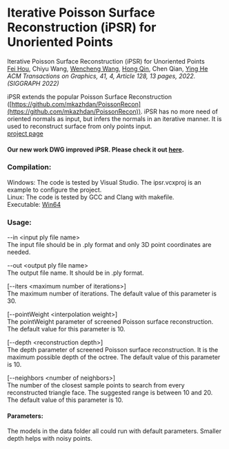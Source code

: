 # Iterative Poisson Surface Reconstruction (iPSR) for Unoriented Points

Iterative Poisson Surface Reconstruction (iPSR) for Unoriented Points  
[Fei Hou](https://lcs.ios.ac.cn/~houf/),    Chiyu Wang,    [Wencheng Wang](https://lcs.ios.ac.cn/~whn/),    [Hong Qin](https://www3.cs.stonybrook.edu/~qin/),    Chen Qian,    [Ying He](https://personal.ntu.edu.sg/yhe/)  
*ACM Transactions on Graphics, 41, 4, Article 128, 13 pages, 2022. (SIGGRAPH 2022)*

iPSR extends the popular Poisson Surface Reconstruction ([https://github.com/mkazhdan/PoissonRecon](https://github.com/mkazhdan/PoissonRecon)). iPSR has no more need of oriented normals as input, but infers the normals in an iterative manner. It is used to reconstruct surface from only points input.  
[project page](https://lcs.ios.ac.cn/~houf/pages/ipsr/index.html)

#### Our new work DWG improved iPSR. Please check it out [here](https://github.com/DWGTech/DWG).

### Compilation:
Windows: The code is tested by Visual Studio. The ipsr.vcxproj is an example to configure the project.  
Linux: The code is tested by GCC and Clang with makefile.  
Executable: [Win64](https://lcs.ios.ac.cn/~houf/pages/ipsr/iPSR.zip)

### Usage:
\-\-in &lt;input ply file name&gt;  
The input file should be in .ply format and only 3D point coordinates are needed.

\-\-out &lt;output ply file name&gt;  
The output file name. It should be in .ply format.

\[\-\-iters &lt;maximum number of iterations&gt;\]  
The maximum number of iterations. The default value of this parameter is 30.

\[\-\-pointWeight &lt;interpolation weight&gt;\]  
The pointWeight parameter of screened Poisson surface reconstruction. The default value for this parameter is 10.

\[\-\-depth &lt;reconstruction depth&gt;\]  
The depth parameter of screened Poisson surface reconstruction. It is the maximum possible depth of the octree. The default value of this parameter is 10.

\[\-\-neighbors &lt;number of neighbors&gt;\]  
The number of the closest sample points to search from every reconstructed triangle face. The suggested range is between 10 and 20. The default value of this parameter is 10.

#### Parameters:
The models in the data folder all could run with default parameters. Smaller depth helps with noisy points.
